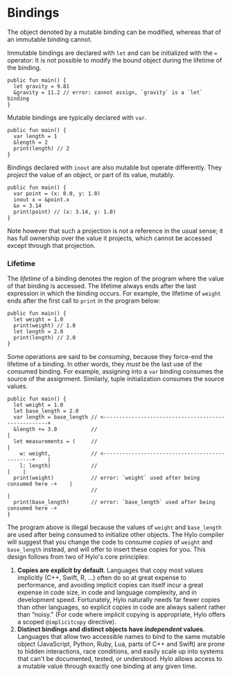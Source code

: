 # Bindings

The object denoted by a mutable binding can be modified, whereas that of an immutable binding cannot.

Immutable bindings are declared with `let` and can be initialized with the `=` operator: It is not possible to modify the bound object during the lifetime of the binding.

```
public fun main() {
  let gravity = 9.81
  &gravity = 11.2 // error: cannot assign, `gravity` is a `let` binding
}
```

Mutable bindings are typically declared with `var`.

```
public fun main() {
  var length = 1
  &length = 2
  print(length) // 2
}
```

Bindings declared with `inout` are also mutable but operate differently. They _project_ the value of an object, or part of its value, mutably.

```
public fun main() {
  var point = (x: 0.0, y: 1.0)
  inout x = &point.x
  &x = 3.14
  print(point) // (x: 3.14, y: 1.0)
}
```

Note however that such a projection is not a reference in the usual sense; it has full ownership over the value it projects, which cannot be accessed except through that projection.

### Lifetime

The _lifetime_ of a binding denotes the region of the program where the value of that binding is accessed. The lifetime always ends after the last expression in which the binding occurs. For example, the lifetime of `weight` ends after the first call to `print` in the program below:

```
public fun main() {
  let weight = 1.0
  print(weight) // 1.0
  let length = 2.0
  print(length) // 2.0
}
```

Some operations are said to be _consuming_, because they force-end the lifetime of a binding. In other words, they _must_ be the last use of the consumed binding. For example, assigning into a `var` binding consumes the source of the assignment. Similarly, tuple initialization consumes the source values.

```
public fun main() {
  let weight = 1.0
  let base_length = 2.0
  var length = base_length // <----------------------------------------------------+
  &length += 3.0           //                                                      |
  let measurements = (     //                                                      |
    w: weight,             // <-----------------------------------------------+    |
    l: length)             //                                                 |    |
  print(weight)            // error: `weight` used after being consumed here -+    |
                           //                                                      |
  print(base_length)       // error: `base_length` used after being consumed here -+
}
```

The program above is illegal because the values of `weight` and `base_length` are used after being consumed to initialize other objects. The Hylo compiler will suggest that you change the code to consume _copies_ of `weight` and `base_length` instead, and will offer to insert these copies for you. This design follows from two of Hylo's core principles:

1. **Copies are explicit by default**. Languages that copy most values implicitly (C++, Swift, R, …) often do so at great expense to performance, and avoiding implicit copies can itself incur a great expense in code size, in code and language complexity, and in development speed. Fortunately, Hylo naturally needs far fewer copies than other languages, so explicit copies in code are always salient rather than “noisy.” (For code where implicit copying is appropriate, Hylo offers a scoped `@implicitcopy` directive).
2. **Distinct bindings and distinct objects have **_**independent**_** values**. Languages that allow two accessible names to bind to the same mutable object (JavaScript, Python, Ruby, Lua, parts of C++ and Swift) are prone to hidden interactions, race conditions, and easily scale up into systems that can't be documented, tested, or understood. Hylo allows access to a mutable value through exactly one binding at any given time.
